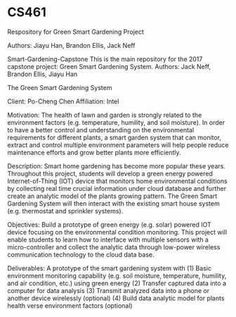 # CS461
Respository for Green Smart Gardening Project

Authors: Jiayu Han, Brandon Ellis, Jack Neff

Smart-Gardening-Capstone
This is the main repository for the 2017 capstone project: Green Smart Gardening System. Authors: Jack Neff, Brandon Ellis, Jiayu Han

The Green Smart Gardening System

Client: Po-Cheng Chen Affiliation: Intel

Motivation: The health of lawn and garden is strongly related to the environment factors (e.g. temperature, humility, and soil moisture). In order to have a better control and understanding on the environmental requirements for different plants, a smart garden system that can monitor, extract and control multiple environment parameters will help people reduce maintenance efforts and grow better plants more efficiently.

Description: Smart home gardening has become more popular these years. Throughout this project, students will develop a green energy powered Internet-of-Thing (IOT) device that monitors home environmental conditions by collecting real time crucial information under cloud database and further create an analytic model of the plants growing pattern. The Green Smart Gardening System will then interact with the existing smart house system (e.g. thermostat and sprinkler systems).

Objectives: Build a prototype of green energy (e.g. solar) powered IOT device focusing on the environmental condition monitoring. This project will enable students to learn how to interface with multiple sensors with a micro-controller and collect the analytic data through low-power wireless communication technology to the cloud data base.

Deliverables: A prototype of the smart gardening system with (1)	Basic environment monitoring capability (e.g. soil moisture, temperature, humility, and air condition, etc.) using green energy (2)	Transfer captured data into a computer for data analysis (3)	Transmit analyzed data into a phone or another device wirelessly (optional) (4)	Build data analytic model for plants health verse environment factors (optional)
